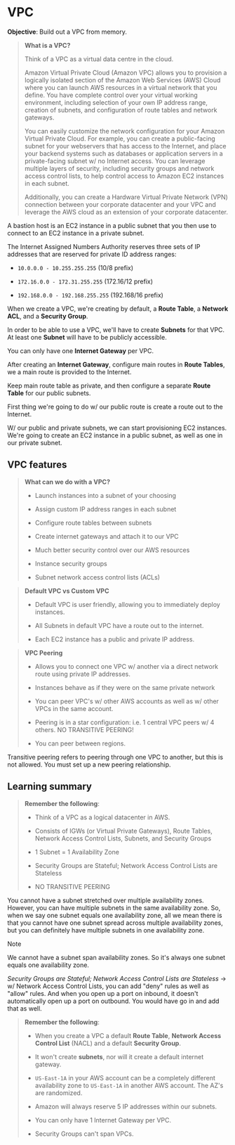 # VPC

**Objective**: Build out a VPC from memory.

> **What is a VPC?**
>
> Think of a VPC as a virtual data centre in the cloud.
>
> Amazon Virtual Private Cloud (Amazon VPC) allows you to provision a logically isolated section of the Amazon Web Services (AWS) Cloud where you can launch AWS resources in a virtual network that you define. You have complete control over your virtual working environment, including selection of your own IP address range, creation of subnets, and configuration of route tables and network gateways.
>
> You can easily customize the network configuration for your Amazon Virtual Private Cloud. For example, you can create a public-facing subnet for your webservers that has access to the Internet, and place your backend systems such as databases or application servers in a private-facing subnet w/ no Internet access. You can leverage multiple layers of security, including security groups and network access control lists, to help control access to Amazon EC2 instances in each subnet.
>
> Additionally, you can create a Hardware Virtual Private Network (VPN) connection between your corporate datacenter and your VPC and leverage the AWS cloud as an extension of your corporate datacenter.

A bastion host is an EC2 instance in a public subnet that you then use to connect to an EC2 instance in a private subnet.

The Internet Assigned Numbers Authority reserves three sets of IP addresses that are reserved for private ID address ranges:

* `10.0.0.0 - 10.255.255.255` (10/8 prefix)

* `172.16.0.0 - 172.31.255.255` (172.16/12 prefix)

* `192.168.0.0 - 192.168.255.255` (192.168/16 prefix)

When we create a VPC, we're creating by default, a **Route Table**, a **Network ACL**, and a **Security Group**.

In order to be able to use a VPC, we'll have to create **Subnets** for that VPC. At least one **Subnet** will have to be publicly accessible.

You can only have one **Internet Gateway** per VPC.

After creating an **Internet Gateway**, configure main routes in **Route Tables**, we a main route is provided to the Internet.

Keep main route table as private, and then configure a separate **Route Table** for our public subnets.

First thing we're going to do w/ our public route is create a route out to the Internet.

W/ our public and private subnets, we can start provisioning EC2 instances. We're going to create an EC2 instance in a public subnet, as well as one in our private subnet.

## VPC features

> **What can we do with a VPC?**
>
> * Launch instances into a subnet of your choosing
>
> * Assign custom IP address ranges in each subnet
>
> * Configure route tables between subnets
>
> * Create internet gateways and attach it to our VPC
>
> * Much better security control over our AWS resources
>
> * Instance security groups
>
> * Subnet network access control lists (ACLs)

> **Default VPC vs Custom VPC**
>
> * Default VPC is user friendly, allowing you to immediately deploy instances.
>
> * All Subnets in default VPC have a route out to the internet.
>
> * Each EC2 instance has a public and private IP address.

> **VPC Peering**
>
> * Allows you to connect one VPC w/ another via a direct network route using private IP addresses.
>
> * Instances behave as if they were on the same private network
>
> * You can peer VPC's w/ other AWS accounts as well as w/ other VPCs in the same account.
>
> * Peering is in a star configuration: i.e. 1 central VPC peers w/ 4 others. NO TRANSITIVE PEERING!
>
> * You can peer between regions.

Transitive peering refers to peering through one VPC to another, but this is not allowed. You must set up a new peering relationship.

## Learning summary

> **Remember the following**:
>
> * Think of a VPC as a logical datacenter in AWS.
>
> * Consists of IGWs (or Virtual Private Gateways), Route Tables, Network Access Control Lists, Subnets, and Security Groups
>
> * 1 Subnet = 1 Availability Zone
>
> * Security Groups are Stateful; Network Access Control Lists are Stateless
>
> * NO TRANSITIVE PEERING

You cannot have a subnet stretched over multiple availability zones. However, you can have multiple subnets in the same availability zone. So, when we say one subnet equals one availability zone, all we mean there is that you cannot have one subnet spread across multiple availability zones, but you can definitely have multiple subnets in one availability zone.

> [!Note]
> We cannot have a subnet span availability zones. So it's always one subnet equals one availability zone.

*Security Groups are Stateful; Network Access Control Lists are Stateless* → w/ Network Access Control Lists, you can add "deny" rules as well as "allow" rules. And when you open up a port on inbound, it doesn't automatically open up a port on outbound. You would have go in and add that as well.

> **Remember the following**:
>
> * When you create a VPC a default **Route Table**, **Network Access Control List** (NACL) and a default **Security Group**.
>
> * It won't create **subnets**, nor will it create a default internet gateway.
>
> * `US-East-1A` in your AWS account can be a completely different availability zone to `US-East-1A` in another AWS account. The AZ's are randomized.
>
> * Amazon will always reserve 5 IP addresses within our subnets.
>
> * You can only have 1 Internet Gateway per VPC.
>
> * Security Groups can't span VPCs.
